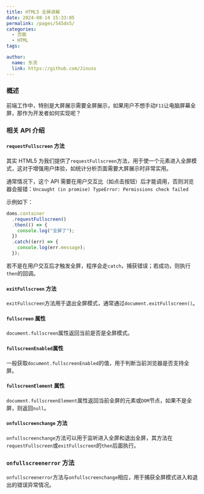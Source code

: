 ```yaml
---
title: HTML5 全屏讲解
date: 2024-08-14 15:33:05
permalink: /pages/545dx5/
categories:
  - 页面
  - HTML
tags:

author:
  name: 东流
  link: https://github.com/Jinuss
---
```


### 概述

前端工作中，特别是大屏展示需要全屏展示，如果用户不想手动`F11`让电脑屏幕全屏，那作为开发者如何实现呢？

### 相关 API 介绍

#### `requestFullscreen` 方法

其实 HTML5 为我们提供了`requestFullscreen`方法，用于使一个元素进入全屏模式，这对于增强用户体验，如统计分析页面需要大屏展示时非常实用。

通常情况下，这个 API 需要在用户交互比（如点击按钮）后才能调用，否则浏览器会报错：`Uncaught (in promise) TypeError: Permissions check failed`

示例如下：

```js
doms.container
  .requestFullscreen()
  .then(() => {
    console.log("全屏了");
  })
  .catch((err) => {
    console.log(err.message);
  });
```

若不是在用户交互后才触发全屏，程序会走`catch`，捕获错误；若成功，则执行`then`的回调。

#### `exitFullscreen` 方法

`exitFullscreen`方法用于退出全屏模式，通常通过`document.exitFullscreen()`。

#### `fullscreen` 属性

`document.fullscreen`属性返回当前是否是全屏模式。

#### `fullscreenEnabled`属性

一般获取`document.fullscreenEnabled`的值，用于判断当前浏览器是否支持全屏。

#### `fullscreenElement` 属性

`document.fullscreenElement`属性返回当前全屏的元素或`DOM`节点，如果不是全屏，则返回`null`。

#### `onfullscreenchange` 方法

`onfullscreenchange`方法可以用于监听进入全屏和退出全屏，其方法在`requestFullscreen`或`exitFullscreen`的`then`后面执行。

### `onfullscreenerror` 方法

`onfullscreenerror`方法与`onfullscreenchange`相应，用于捕获全屏模式进入和退出的错误异常情况。
